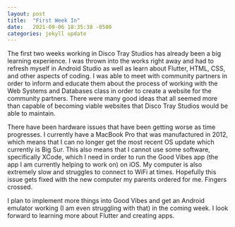 ```yaml
---
layout: post
title:  "First Week In"
date:   2021-09-06 18:35:38 -0500
categories: jekyll update
---
```

The first two weeks working in Disco Tray Studios has already been a big learning experience. I was thrown into the works right away and had to refresh myself in Android
Studio as well as learn about Flutter, HTML, CSS, and other aspects of coding. I was
able to meet with community partners in order to inform and educate them about the
process of working with the Web Systems and Databases class in order to create
a website for the community partners. There were many good ideas that all seemed more than
capable of becoming viable websites that Disco Tray Studios would be able to maintain.

There have been hardware issues that have been getting worse as time progresses.
I currently have a MacBook Pro that was manufactured in 2012, which means that
I can no longer get the most recent OS update which currently is Big Sur. This also
means that I cannot use some software, specifically XCode, which I need in order
to run the Good Vibes app (the app I am currently helping to work on) on iOS.
My computer is also extremely slow and struggles to connect to WiFi at times.
Hopefully this issue gets fixed with the new computer my parents ordered for
me. Fingers crossed.

I plan to implement more things into Good Vibes and get an Android emulator working
(I am even struggling with that) in the coming week. I look forward to learning more
about Flutter and creating apps.
